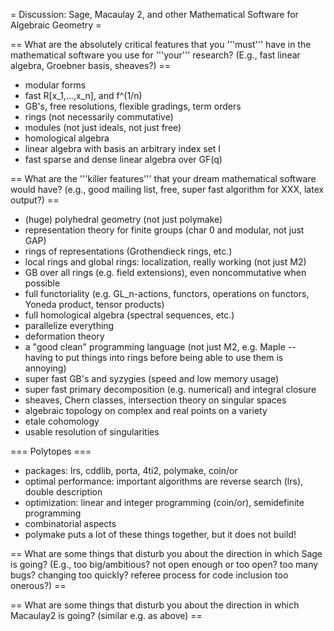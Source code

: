 = Discussion: Sage, Macaulay 2, and other Mathematical Software for Algebraic Geometry =

== What are the absolutely critical features that you '''must''' have in the mathematical software you use for '''your''' research? (E.g., fast linear algebra, Groebner basis, sheaves?) ==
 * modular forms
 * fast R[x_1,...,x_n], and f^(1/n)
 * GB's, free resolutions, flexible gradings, term orders
 * rings (not necessarily commutative)
 * modules (not just ideals, not just free)
 * homological algebra
 * linear algebra with basis an arbitrary index set I
 * fast sparse and dense linear algebra over GF(q)

== What are the '''killer features''' that your dream mathematical software would have? (e.g., good mailing list, free, super fast algorithm for XXX, latex output?) ==
 * (huge) polyhedral geometry (not just polymake)
 * representation theory for finite groups (char 0 and modular, not just GAP)
 * rings of representations (Grothendieck rings, etc.)
 * local rings and global rings: localization, really working (not just M2)
 * GB over all rings (e.g. field extensions), even noncommutative when possible
 * full functoriality (e.g. GL_n-actions, functors, operations on functors, Yoneda product, tensor products)
 * full homological algebra (spectral sequences, etc.)
 * parallelize everything
 * deformation theory
 * a "good clean" programming language (not just M2, e.g. Maple -- having to put things into rings before being able to use them is annoying)
 * super fast GB's and syzygies (speed and low memory usage)
 * super fast primary decomposition (e.g. numerical) and integral closure
 * sheaves, Chern classes, intersection theory on singular spaces
 * algebraic topology on complex and real points on a variety
 * etale cohomology
 * usable resolution of singularities

=== Polytopes ===
 * packages: lrs, cddlib, porta, 4ti2, polymake, coin/or
 * optimal performance: important algorithms are reverse search (lrs), double description
 * optimization: linear and integer programming (coin/or), semidefinite programming
 * combinatorial aspects
 * polymake puts a lot of these things together, but it does not build!

== What are some things that disturb you about the direction in which Sage is going?  (E.g., too big/ambitious? not open enough or too open?  too many bugs?  changing too quickly? referee process for code inclusion too onerous?) ==

== What are some things that disturb you about the direction in which Macaulay2 is going?  (similar e.g. as above) ==

 
